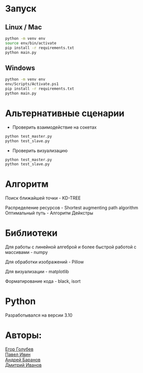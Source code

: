 # Запуск

## Linux / Mac
```bash
python -m venv env
source env/bin/activate
pip install -r requirements.txt
python main.py
```

## Windows
```bash
python -m venv env
env/Scripts/Activate.ps1
pip install -r requirements.txt
python main.py
```

# Альтернативные сценарии
* Проверить взаимодействие на сокетах
```bash
python test_master.py
python test_slave.py
```

* Проверить визуализацию
```bash
python test_master.py
python test_slave.py
```
# Алгоритм

Поиск ближайшей точки - KD-TREE

Распределение ресурсов - Shortest augmenting path algorithm
Оптимальный путь - Алгоритм Дейкстры

# Библиотеки
Для работы с линейной алгеброй и более быстрой работой с массивами - numpy

Для обработки изображений - Pillow

Для визуализации - matplotlib

Форматирование кода - black, isort

# Python
Разработывался на версии 3.10

# Авторы:
[Егор Голубев](https://github.com/huscker)\
[Павел Ивин](https://github.com/pavivin)\
[Андрей Баранов](https://github.com/Nicialy)\
[Дмитрий Иванов](https://github.com/Demitry0-0)